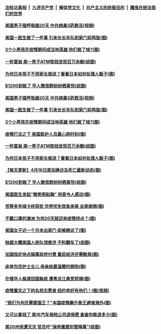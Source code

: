 ####  [法轮功真相](../../../../basic/blob/master/README.md?t=04171031) &nbsp;|&nbsp; [九评共产党](../../../../9ping.md/blob/master/README.md?t=04171031) &nbsp;|&nbsp; [解体党文化](../../../../jtdwh.md/blob/master/README.md?t=04171031)  &nbsp;|&nbsp; [共产主义的终极目的](../../../../gczydzjmd.md/blob/master/README.md?t=04171031) &nbsp;|&nbsp; [魔鬼在统治我们的世界](../../../../mgztzwmdsj.md/blob/master/README.md?t=04171031) 

#### [美国男子插呼吸器20天 中共病毒3药救活(视频)](../pages/p3/930093.md?t=04171031) 

#### [美国一医生做了一件事 引来长长车队到家门前鸣笛(图)](../pages/p3/930056.md?t=04171031) 

#### [3个小男孩在疫情期间成当地英雄 他们做了啥?(图)](../pages/p3/930067.md?t=04171031) 

#### [一秒富翁 美一男子ATM取钱发现百万余额(组图)](../pages/p3/929981.md?t=04171031) 

#### [为何日本孩子不用家长接送？看看日本如何处理人贩子(图)](../pages/p3/930028.md?t=04171031) 

#### [$1200到账了 华人微信群纷纷晒喜悦(组图)](../pages/p3/930023.md?t=04171031) 

#### [美国男子插呼吸器20天 中共病毒3药救活(视频)](../pages/p3/930093.md?t=04171031) 

#### [美国一医生做了一件事 引来长长车队到家门前鸣笛(图)](../pages/p3/930056.md?t=04171031) 

#### [3个小男孩在疫情期间成当地英雄 他们做了啥?(图)](../pages/p3/930067.md?t=04171031) 

#### [疫情打击之下 美国医护人员最心碎时刻(图)](../pages/p3/930075.md?t=04171031) 

#### [一秒富翁 美一男子ATM取钱发现百万余额(组图)](../pages/p3/929981.md?t=04171031) 

#### [为何日本孩子不用家长接送？看看日本如何处理人贩子(图)](../pages/p3/930028.md?t=04171031) 

#### [【每天更新】4月16日美加确诊及死亡最新动态(图)](../pages/p3/928262.md?t=04171031) 

#### [$1200到账了 华人微信群纷纷晒喜悦(组图)](../pages/p3/930023.md?t=04171031) 

#### [美国医生发起“微笑照贴胸” 用意令人感动(图)](../pages/p3/929971.md?t=04171031) 

#### [苦等多年绿卡终获批 华男忧失效急来美 全家病倒(图)](../pages/p3/929940.md?t=04171031) 

#### [不戴口罩的澳洲 为何20天就迎来疫情拐点？(图)](../pages/p3/929936.md?t=04171031) 

#### [美国女子近一个月未出家门 却被确诊了(图)](../pages/p3/929928.md?t=04171031) 

#### [陆媒大曝美国人排队领救济 不料翻车了(组图)](../pages/p3/929902.md?t=04171031) 

#### [加国指定地点隔离政府付费 重启经济还需数周(图)](../pages/p3/929861.md?t=04171031) 

#### [床单包住护士女儿 母亲给最温暖的拥抱(图)](../pages/p3/929858.md?t=04171031) 

#### [在俄华人偷渡回国躲疫 遭黑龙江悬赏抓捕(图)](../pages/p3/929836.md?t=04171031) 

#### [疫情重灾之下的名校志愿者 纽约幸好有他们！(图/视频)](../pages/p3/929834.md?t=04171031) 

#### [“我们为何还需要国王？”本国疫情飙升泰王避难海外(图)](../pages/p3/929830.md?t=04171031) 

#### [又可以拿钱了 美16汽车保险公司退保费 查查你能退多少(图)](../pages/p3/929822.md?t=04171031) 

#### [美20州突遭天灾 官员吁“保命重要别管隔离”(组图)](../pages/p3/929716.md?t=04171031) 

